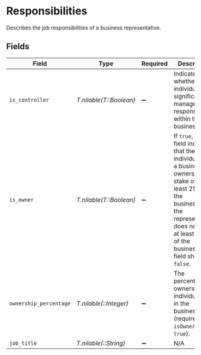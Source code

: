 # Responsibilities

Describes the job responsibilities of a business representative.


## Fields

| Field                                                                                                                                                                                                              | Type                                                                                                                                                                                                               | Required                                                                                                                                                                                                           | Description                                                                                                                                                                                                        | Example                                                                                                                                                                                                            |
| ------------------------------------------------------------------------------------------------------------------------------------------------------------------------------------------------------------------ | ------------------------------------------------------------------------------------------------------------------------------------------------------------------------------------------------------------------ | ------------------------------------------------------------------------------------------------------------------------------------------------------------------------------------------------------------------ | ------------------------------------------------------------------------------------------------------------------------------------------------------------------------------------------------------------------ | ------------------------------------------------------------------------------------------------------------------------------------------------------------------------------------------------------------------ |
| `is_controller`                                                                                                                                                                                                    | *T.nilable(T::Boolean)*                                                                                                                                                                                            | :heavy_minus_sign:                                                                                                                                                                                                 | Indicates whether this individual has significant management responsibilities within the business.                                                                                                                 |                                                                                                                                                                                                                    |
| `is_owner`                                                                                                                                                                                                         | *T.nilable(T::Boolean)*                                                                                                                                                                                            | :heavy_minus_sign:                                                                                                                                                                                                 | If `true`, this field indicates that the individual has a business ownership stake of at least 25% in the<br/>business. If the representative does not own at least 25% of the business, this field should be `false`. |                                                                                                                                                                                                                    |
| `ownership_percentage`                                                                                                                                                                                             | *T.nilable(::Integer)*                                                                                                                                                                                             | :heavy_minus_sign:                                                                                                                                                                                                 | The percentage of ownership this individual has in the business (required if `isOwner` is `true`).                                                                                                                 | 38                                                                                                                                                                                                                 |
| `job_title`                                                                                                                                                                                                        | *T.nilable(::String)*                                                                                                                                                                                              | :heavy_minus_sign:                                                                                                                                                                                                 | N/A                                                                                                                                                                                                                | CEO                                                                                                                                                                                                                |